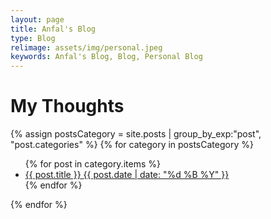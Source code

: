 ```yaml
---
layout: page
title: Anfal's Blog
type: Blog
relimage: assets/img/personal.jpeg
keywords: Anfal's Blog, Blog, Personal Blog
---
```


<h1 class="page-title">
    <span class="page-title__text">
        My Thoughts
    </span>
</h1>

<div>
    {% assign postsCategory = site.posts | group_by_exp:"post", "post.categories"  %}
    {% for category in postsCategory %}
        <ul class="list-posts">
            {% for post in category.items %}
                <li class="post-teaser">
                    <a href="{{ post.url | prepend: site.url }}">
                        <span class="post-teaser__title">{{ post.title }}</span>
                        <span class="post-teaser__date">{{ post.date | date: "%d %B %Y" }}</span>
                    </a>
                </li>
            {% endfor %}
        </ul>
    {% endfor %}
</div>